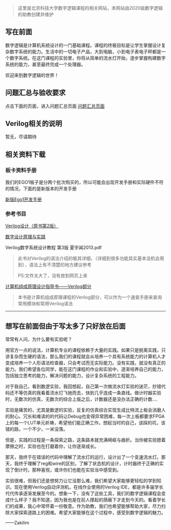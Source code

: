 > 这里是北京科技大学数字逻辑课程的相关网站，本网站由2020级数字逻辑的助教创建并维护

## 写在前面

数字逻辑是计算机系统设计的一门基础课程。课程的终极目标是让学生掌握设计复杂数字系统的能力。生活中的一切电子产品，大到电脑，小到电子表电子秤都是一个数字系统。在这门课程的实验里，你将从简单的流水灯开始，逐步掌握构建数字系统的能力，甚至最终完成一个处理器。

欢迎来到数字逻辑的世界！

## 问题汇总与验收要求

点击下面的页面，进入问题汇总页面
[问题汇总页面](https://zhangziqing.github.io/DigitalLogic_Info/Problems.html)

## Verilog相关的说明

暂无，尽请期待

## 相关资料下载

### 板卡资料手册

我们的EGO1板子是分两个批次购买的，所以可能会出现开发手册和实际硬件不符的情况，下面的是新版本的开发手册

[新版Ego1开发手册](./document/Ego1_UserManual_v2.2.pdf)


### 参考书目

[Verilog设计（原书第2版）](./document/Verilog设计（原书第2版）.pdf)

[数字设计原理与实践](./document/数字设计原理与实践.pdf)

Verilog数字系统设计教程 第3版 夏宇闻2013.pdf

> 此书对Verilog的语法介绍的极其详细，（详细到很多功能其实基本没机会用到），语法上有不清楚的地方建议参考
>
> PS:文件太大了，没有放到网页上来

[计算机组成原理设计指导书——Verilog部分](./document/计算机组成原理设计指导书——Verilog部分.pdf)

> 本书是计算机组成原理课程的Verilog部分，可以作为一个速查手册来查询常用模块和常用Verilog语法

---

## 想写在前面但由于写太多了只好放在后面

常常有人问，为什么要有实验呢？

用官方一点的说法，计算机专业的课程依赖于大量的实践。如果只是脱离实践，只讲复杂而生硬的语法，那么我们的课程就会从培养一个具有系统能力的计算机人才变成培养一个人形语法检查器，只会考试而无实际能力。没有实践，就没有真正的能力。我们希望各位同学，能在这门课程的作业和实验中，逐渐培养自己的能力，包括独立思考的能力，解决问题的能力，设计复杂系统的工程能力。

对于我自己，看到数逻实验，我回想起，自己第一次做流水灯实验的迷茫，抄错代码还不等仿真的我看着流水灯飞驰而去，快到几乎连成一条直线。做计时器实验时，无数次的仿真，无数次的综合上版之后，计数器还是没办法正确的计数....

实验是痛苦的，尤其是数逻的实验，反复的仿真综合实现生成比特流上板会消磨人的耐心。冗长和难读的的代码让Debug也变得异常困难，每一次上板都要求FPGA上的每一个LUT单元祈祷，希望他们能正确工作。想起当时的自己，该踩的坑，该错的路，一个不少，一米没落。

但是，实践的过程是一条探索之路，这条路本就充满崎岖与曲折。当你被实验摁着摩擦之时，实验也在打磨着你，让你逐渐成长。

那天，我终于在错误的代码中理解了流水灯的运行，设计出了一个变速流水灯。那天，我终于理解了reg和wire的区别，了解了状态机的设计，计时器终于正确的实现了倒计时。那种喜悦，或许你们也能在实验当中感受到。

实验很难，但我们还是想努力让它没那么难，我们希望大家能够更轻松的学到知识。现在使用Verilog自动评测机，在线作业使用的Verilog IDE，都是许多届学长代代传承逐渐发展至今的。想象一下，没有了这些工具，我们的数字逻辑课程会变成什么样子？我不知道，因为我也是在前人撑起的荫蔽下才走到今天的。看着学长们的成果，我心中常怀着一份敬意。作为助教，我们也希望能够帮助大家，尽力扫除大家探索道路上的困难。希望大家能够在这个过程中，感受到数字逻辑的魅力。

——Zakilim
